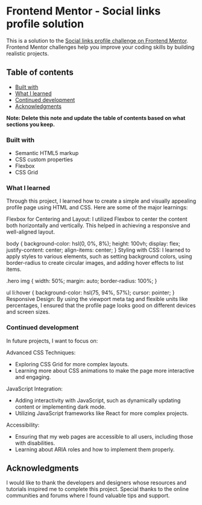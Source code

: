 # Frontend Mentor - Social links profile solution

This is a solution to the [Social links profile challenge on Frontend Mentor](https://www.frontendmentor.io/challenges/social-links-profile-UG32l9m6dQ). Frontend Mentor challenges help you improve your coding skills by building realistic projects.

## Table of contents

- [Built with](#built-with)
- [What I learned](#what-i-learned)
- [Continued development](#continued-development)
- [Acknowledgments](#acknowledgments)

**Note: Delete this note and update the table of contents based on what sections you keep.**

### Built with

- Semantic HTML5 markup
- CSS custom properties
- Flexbox
- CSS Grid

### What I learned

Through this project, I learned how to create a simple and visually appealing profile page using HTML and CSS. Here are some of the major learnings:

Flexbox for Centering and Layout:
I utilized Flexbox to center the content both horizontally and vertically. This helped in achieving a responsive and well-aligned layout.


body {
background-color: hsl(0, 0%, 8%);
height: 100vh;
display: flex;
justify-content: center;
align-items: center;
}
Styling with CSS:
I learned to apply styles to various elements, such as setting background colors, using border-radius to create circular images, and adding hover effects to list items.

.hero img {
width: 50%;
margin: auto;
border-radius: 100%;
}

ul li:hover {
background-color: hsl(75, 94%, 57%);
cursor: pointer;
}
Responsive Design:
By using the viewport meta tag and flexible units like percentages, I ensured that the profile page looks good on different devices and screen sizes.

<meta name="viewport" content="width=device-width, initial-scale=1.0" />

### Continued development

In future projects, I want to focus on:

Advanced CSS Techniques:

- Exploring CSS Grid for more complex layouts.
- Learning more about CSS animations to make the page more interactive and engaging.

JavaScript Integration:

- Adding interactivity with JavaScript, such as dynamically updating content or implementing dark mode.
- Utilizing JavaScript frameworks like React for more complex projects.

Accessibility:

- Ensuring that my web pages are accessible to all users, including those with disabilities.
- Learning about ARIA roles and how to implement them properly.

## Acknowledgments

I would like to thank the developers and designers whose resources and tutorials inspired me to complete this project. Special thanks to the online communities and forums where I found valuable tips and support.

